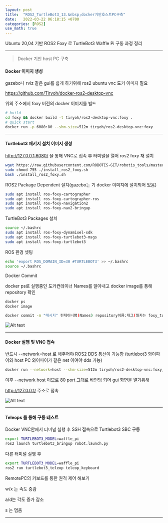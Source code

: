 ```yaml
---
layout: post
title:  "ROS2_TurtleBot3_13.&nbsp;docker기반호스트PC구축"
date:   2022-03-22 06:18:15 +0700
categories: [ROS2]
use_math: true
---
```


Ubuntu 20,04 기반 ROS2 Foxy 로 TurtleBot3 Waffle Pi 구동 과정 정리

---

> Docker 기반 host PC 구축

#### Docker 이미지 생성

gazebo나 rviz 같은 gui를 쉽게 하기위해 ros2 ubuntu vnc 도커 이미지 필요

https://github.com/Tiryoh/docker-ros2-desktop-vnc

위의 주소에서 foxy 버전의 docker 이미지를 빌드

``` bash
# build
cd foxy && docker build -t tiryoh/ros2-desktop-vnc:foxy .
# quick start
docker run -p 6080:80 --shm-size=512m tiryoh/ros2-desktop-vnc:foxy
```

---

#### Turtlebot3 패키지 설치 이미지 생성

http://127.0.0.1:6080/ 을 통해 VNC로 접속 후 터미널을 열어 ros2 foxy 재 설치

``` bash
wget https://raw.githubusercontent.com/ROBOTIS-GIT/robotis_tools/master/install_ros2_foxy.sh
sudo chmod 755 ./install_ros2_foxy.sh
bash ./install_ros2_foxy.sh
```

ROS2 Package Dependent 설치(gazebo는 기 docker 이미지에 설치되어 있음)

``` bash
sudo apt install ros-foxy-cartographer
sudo apt install ros-foxy-cartographer-ros
sudo apt install ros-foxy-navigation2
sudo apt install ros-foxy-nav2-bringup
```

TurtleBot3 Packages 설치

``` bash
source ~/.bashrc
sudo apt install ros-foxy-dynamixel-sdk
sudo apt install ros-foxy-turtlebot3-msgs
sudo apt install ros-foxy-turtlebot3
```

ROS 환경 셋팅

``` bash
echo 'export ROS_DOMAIN_ID=30 #TURTLEBOT3' >> ~/.bashrc
source ~/.bashrc
```

Docker Commit

docker ps로 실행중인 도커컨테이너 Names를 알아내고
docker image를 통해 repository 확인

``` bash
docker ps
docker image

docker commit -m "메시지" 컨테이너명(Names) repository이름:태그(필자는 foxy_turtlebot3)
```

![Alt text](http://leesangwon0114.github.io/static/img/ROS2/13.1.png)

---

#### Docker 실행 및 VNC 접속

반드시 --network=host 로 해주어야 ROS2 DDS 통신이 가능함
(turtlebot3 와이파이와 host PC 와이파이가 같은 net 이여야 dds 가능)

``` bash
docker run --network=host --shm-size=512m tiryoh/ros2-desktop-vnc:foxy_turtlebot3
```

이후 --network host 이므로 80 port 그대로 바인딩 되어 gui 화면을 열기위해

http://127.0.0.1/ 주소로 접속

![Alt text](http://leesangwon0114.github.io/static/img/ROS2/13.2.png)

---

#### Teleops 를 통해 구동 테스트

Docker VNC안에서 터미널 실행 후 SSH 접속으로 Turtlebot3 SBC 구동

``` bash
export TURTLEBOT3_MODEL=waffle_pi
ros2 launch turtlebot3_bringup robot.launch.py
```

다른 터미널 실행 후

``` bash
export TURTLEBOT3_MODEL=waffle_pi
ros2 run turtlebot3_teleop teleop_keyboard
```

RemotePC의 키보드를 통한 원격 제어 해보기

w/x 는 속도 증감

a/d는 각도 증가 감소

s 는 멈춤

---